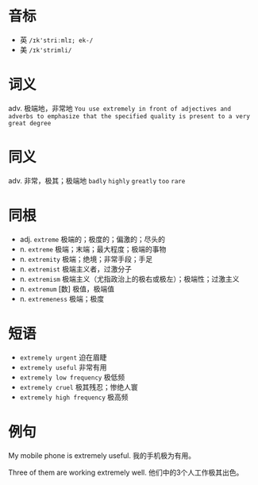 # 音标

- 英 `/ɪk'striːmlɪ; ek-/`
- 美 `/ɪk'strimli/`

# 词义

adv. 极端地，非常地
`You use extremely in front of adjectives and adverbs to emphasize that the specified quality is present to a very great degree`

# 同义

adv. 非常，极其；极端地
`badly` `highly` `greatly` `too` `rare`

# 同根

- adj. `extreme` 极端的；极度的；偏激的；尽头的
- n. `extreme` 极端；末端；最大程度；极端的事物
- n. `extremity` 极端；绝境；非常手段；手足
- n. `extremist` 极端主义者，过激分子
- n. `extremism` 极端主义（尤指政治上的极右或极左）；极端性；过激主义
- n. `extremum` [数] 极值，极端值
- n. `extremeness` 极端；极度

# 短语

- `extremely urgent` 迫在眉睫
- `extremely useful` 非常有用
- `extremely low frequency` 极低频
- `extremely cruel` 极其残忍；惨绝人寰
- `extremely high frequency` 极高频

# 例句

My mobile phone is extremely useful.
我的手机极为有用。

Three of them are working extremely well.
他们中的3个人工作极其出色。


